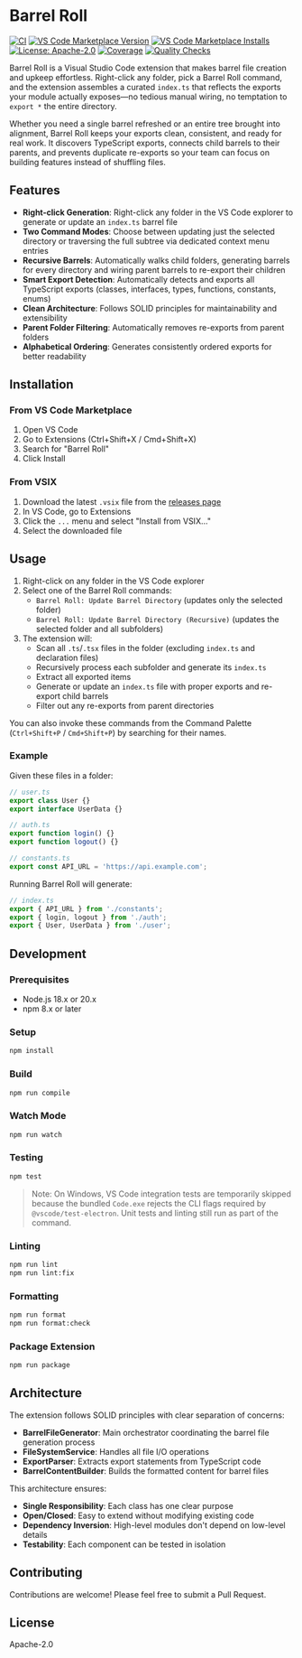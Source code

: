 # Barrel Roll

[![CI](https://github.com/Coderrob/barrel-roll/actions/workflows/ci.yml/badge.svg)](https://github.com/Coderrob/barrel-roll/actions/workflows/ci.yml)
[![VS Code Marketplace Version](https://img.shields.io/visual-studio-marketplace/v/Coderrob.barrel-roll)](https://marketplace.visualstudio.com/items?itemName=Coderrob.barrel-roll)
[![VS Code Marketplace Installs](https://img.shields.io/visual-studio-marketplace/i/Coderrob.barrel-roll)](https://marketplace.visualstudio.com/items?itemName=Coderrob.barrel-roll)
[![License: Apache-2.0](https://img.shields.io/github/license/Coderrob/barrel-roll)](LICENSE)
[![Coverage](https://img.shields.io/badge/coverage-94.8%25-4c1)](https://github.com/Coderrob/barrel-roll/actions/workflows/ci.yml)
[![Quality Checks](https://img.shields.io/badge/quality--checks-eslint%20%7C%20madge%20%7C%20jscpd-1f6feb)](package.json)

Barrel Roll is a Visual Studio Code extension that makes barrel file creation and upkeep effortless. Right-click any folder, pick a Barrel Roll command, and the extension assembles a curated `index.ts` that reflects the exports your module actually exposes—no tedious manual wiring, no temptation to `export *` the entire directory.

Whether you need a single barrel refreshed or an entire tree brought into alignment, Barrel Roll keeps your exports clean, consistent, and ready for real work. It discovers TypeScript exports, connects child barrels to their parents, and prevents duplicate re-exports so your team can focus on building features instead of shuffling files.

## Features

- **Right-click Generation**: Right-click any folder in the VS Code explorer to generate or update an `index.ts` barrel file
- **Two Command Modes**: Choose between updating just the selected directory or traversing the full subtree via dedicated context menu entries
- **Recursive Barrels**: Automatically walks child folders, generating barrels for every directory and wiring parent barrels to re-export their children
- **Smart Export Detection**: Automatically detects and exports all TypeScript exports (classes, interfaces, types, functions, constants, enums)
- **Clean Architecture**: Follows SOLID principles for maintainability and extensibility
- **Parent Folder Filtering**: Automatically removes re-exports from parent folders
- **Alphabetical Ordering**: Generates consistently ordered exports for better readability

## Installation

### From VS Code Marketplace

1. Open VS Code
1. Go to Extensions (Ctrl+Shift+X / Cmd+Shift+X)
1. Search for "Barrel Roll"
1. Click Install

### From VSIX

1. Download the latest `.vsix` file from the [releases page](https://github.com/Coderrob/barrel-roll/releases)
1. In VS Code, go to Extensions
1. Click the `...` menu and select "Install from VSIX..."
1. Select the downloaded file

## Usage

1. Right-click on any folder in the VS Code explorer
1. Select one of the Barrel Roll commands:
   - `Barrel Roll: Update Barrel Directory` (updates only the selected folder)
   - `Barrel Roll: Update Barrel Directory (Recursive)` (updates the selected folder and all subfolders)
1. The extension will:
   - Scan all `.ts`/`.tsx` files in the folder (excluding `index.ts` and declaration files)
   - Recursively process each subfolder and generate its `index.ts`
   - Extract all exported items
   - Generate or update an `index.ts` file with proper exports and re-export child barrels
   - Filter out any re-exports from parent directories

You can also invoke these commands from the Command Palette (`Ctrl+Shift+P` / `Cmd+Shift+P`) by searching for their names.

### Example

Given these files in a folder:

```typescript
// user.ts
export class User {}
export interface UserData {}

// auth.ts
export function login() {}
export function logout() {}

// constants.ts
export const API_URL = 'https://api.example.com';
```

Running Barrel Roll will generate:

```typescript
// index.ts
export { API_URL } from './constants';
export { login, logout } from './auth';
export { User, UserData } from './user';
```

## Development

### Prerequisites

- Node.js 18.x or 20.x
- npm 8.x or later

### Setup

```bash
npm install
```

### Build

```bash
npm run compile
```

### Watch Mode

```bash
npm run watch
```

### Testing

```bash
npm test
```

> Note: On Windows, VS Code integration tests are temporarily skipped because the bundled `Code.exe` rejects the CLI flags required by `@vscode/test-electron`. Unit tests and linting still run as part of the command.

### Linting

```bash
npm run lint
npm run lint:fix
```

### Formatting

```bash
npm run format
npm run format:check
```

### Package Extension

```bash
npm run package
```

## Architecture

The extension follows SOLID principles with clear separation of concerns:

- **BarrelFileGenerator**: Main orchestrator coordinating the barrel file generation process
- **FileSystemService**: Handles all file I/O operations
- **ExportParser**: Extracts export statements from TypeScript code
- **BarrelContentBuilder**: Builds the formatted content for barrel files

This architecture ensures:

- **Single Responsibility**: Each class has one clear purpose
- **Open/Closed**: Easy to extend without modifying existing code
- **Dependency Inversion**: High-level modules don't depend on low-level details
- **Testability**: Each component can be tested in isolation

## Contributing

Contributions are welcome! Please feel free to submit a Pull Request.

## License

Apache-2.0
